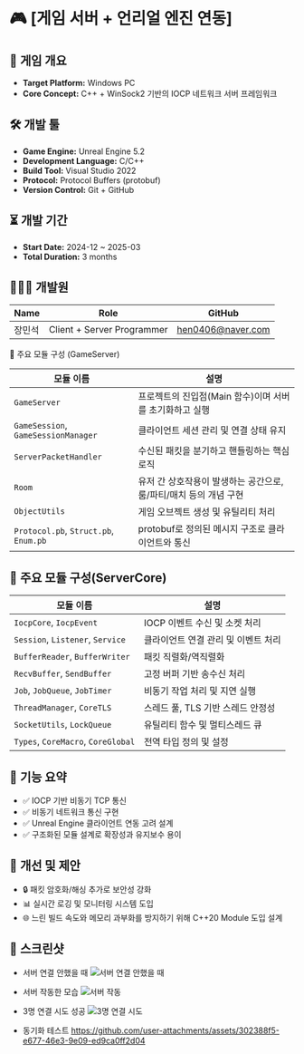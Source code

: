 # 🎮 [게임 서버 + 언리얼 엔진 연동]

## 📌 게임 개요
- **Target Platform:** Windows PC
- **Core Concept:** C++ + WinSock2 기반의 IOCP 네트워크 서버 프레임워크

## 🛠️ 개발 툴
- **Game Engine:** Unreal Engine 5.2
- **Development Language:** C/C++
- **Build Tool:** Visual Studio 2022
- **Protocol:** Protocol Buffers (protobuf)
- **Version Control:** Git + GitHub

## ⏳ 개발 기간
- **Start Date:** 2024-12 ~ 2025-03
- **Total Duration:** 3 months

## 👨‍👩‍👦 개발원
| Name      | Role              | GitHub                                 |
|-----------|-------------------|----------------------------------------|
| 장민석     | Client + Server Programmer | [hen0406@naver.com](https://github.com/MinSeok0406) |

🧩 주요 모듈 구성 (GameServer)

| 모듈 이름                         | 설명 |
|----------------------------------|------|
| `GameServer`                     | 프로젝트의 진입점(Main 함수)이며 서버를 초기화하고 실행 |
| `GameSession`, `GameSessionManager` | 클라이언트 세션 관리 및 연결 상태 유지 |
| `ServerPacketHandler`           | 수신된 패킷을 분기하고 핸들링하는 핵심 로직 |
| `Room`                          | 유저 간 상호작용이 발생하는 공간으로, 룸/파티/매치 등의 개념 구현 |
| `ObjectUtils`                   | 게임 오브젝트 생성 및 유틸리티 처리 |
| `Protocol.pb`, `Struct.pb`, `Enum.pb` | protobuf로 정의된 메시지 구조로 클라이언트와 통신 |

## 🧩 주요 모듈 구성(ServerCore)

| 모듈 이름              | 설명 |
|------------------------|------|
| `IocpCore`, `IocpEvent` | IOCP 이벤트 수신 및 소켓 처리 |
| `Session`, `Listener`, `Service` | 클라이언트 연결 관리 및 이벤트 처리 |
| `BufferReader`, `BufferWriter` | 패킷 직렬화/역직렬화 |
| `RecvBuffer`, `SendBuffer`     | 고정 버퍼 기반 송수신 처리 |
| `Job`, `JobQueue`, `JobTimer`  | 비동기 작업 처리 및 지연 실행 |
| `ThreadManager`, `CoreTLS`     | 스레드 풀, TLS 기반 스레드 안정성 |
| `SocketUtils`, `LockQueue`     | 유틸리티 함수 및 멀티스레드 큐 |
| `Types`, `CoreMacro`, `CoreGlobal` | 전역 타입 정의 및 설정 |

## 🎯 기능 요약
- ✅ IOCP 기반 비동기 TCP 통신
- ✅ 비동기 네트워크 통신 구현
- ✅ Unreal Engine 클라이언트 연동 고려 설계
- ✅ 구조화된 모듈 설계로 확장성과 유지보수 용이

## 🧪 개선 및 제안
- 🔒 패킷 암호화/해싱 추가로 보안성 강화
- 📊 실시간 로깅 및 모니터링 시스템 도입
- 🌐 느린 빌드 속도와 메모리 과부화를 방지하기 위해 C++20 Module 도입 설계

## 📸 스크린샷
- 서버 연결 안했을 때
![서버 연결 안했을 때](https://github.com/user-attachments/assets/286ab0fc-e581-47de-9b92-0ed5c824fbee)
- 서버 작동한 모습
![서버 작동](https://github.com/user-attachments/assets/8ae83a50-b0d1-425e-b67a-aa4dfef481c9)
- 3명 연결 시도 성공
![3명 연결 시도](https://github.com/user-attachments/assets/5bdae48b-2e3b-47f3-a5da-67516ca6d355)

- 동기화 테스트
https://github.com/user-attachments/assets/302388f5-e677-46e3-9e09-ed9ca0ff2d04

